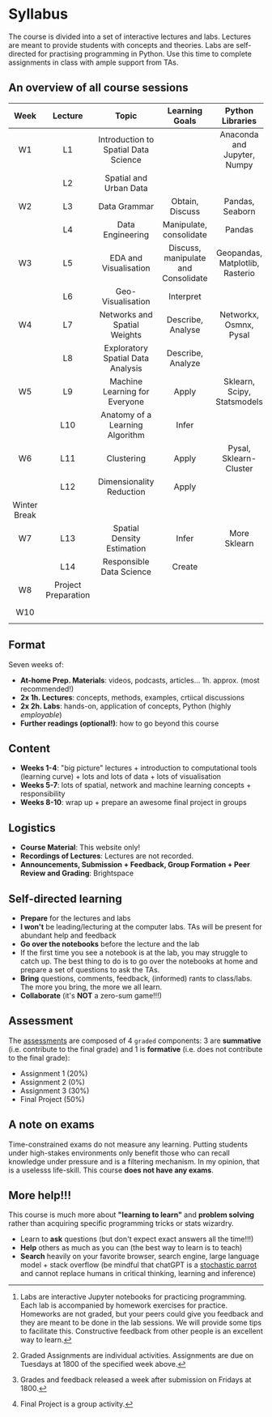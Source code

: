 # Syllabus

The course is divided into a set of interactive lectures and labs. Lectures are meant to provide students with concepts and theories. Labs are self-directed for practising programming in Python. Use this time to complete assignments in class with ample support from TAs.

## An overview of all course sessions

|     Week     	|       Lecture       	|                 Topic                	|            Learning Goals           	|         Python Libraries        	| Labs [^1] 	| Assessment [^2][^3] 	|
|:------------:	|:-------------------:	|:------------------------------------:	|:-----------------------------------:	|:-------------------------------:	|:---------:	|:-------------------:	|
|      W1      	|          L1         	| Introduction to Spatial Data Science 	|                                     	|   Anaconda and Jupyter, Numpy   	| Lab 0 + 1 	|                     	|
|              	|          L2         	|        Spatial and Urban Data        	|                                     	|                                 	|     "     	|                     	|
|      W2      	|          L3         	|             Data Grammar             	|           Obtain, Discuss           	|         Pandas, Seaborn         	|   Lab 2   	|                     	|
|              	|          L4         	|           Data Engineering           	|       Manipulate, consolidate       	|              Pandas             	|     "     	|                     	|
|      W3      	|          L5         	|         EDA and Visualisation        	| Discuss, manipulate and Consolidate 	| Geopandas, Matplotlib, Rasterio 	|   Lab 3   	|     Assignment 1    	|
|              	|          L6         	|           Geo-Visualisation          	|              Interpret              	|                                 	|     "     	|                     	|
|      W4      	|          L7         	|     Networks and Spatial Weights     	|          Describe, Analyse          	|      Networkx, Osmnx, Pysal     	|   Lab 4   	|                     	|
|              	|          L8         	|   Exploratory Spatial Data Analysis  	|          Describe, Analyze          	|                                 	|     "     	|                     	|
|      W5      	|          L9         	|     Machine Learning for Everyone    	|                Apply                	|   Sklearn, Scipy, Statsmodels   	|   Lab 5   	|     Assignment 2    	|
|              	|         L10         	|    Anatomy of a Learning Algorithm   	|                Infer                	|                                 	|     "     	|                     	|
|      W6      	|         L11         	|              Clustering              	|                Apply                	|      Pysal, Sklearn-Cluster     	|   Lab 6   	|                     	|
|              	|         L12         	|       Dimensionality Reduction       	|                Apply                	|                                 	|     "     	|                     	|
| Winter Break 	|                     	|                                      	|                                     	|                                 	|           	|                     	|
|      W7      	|         L13         	|      Spatial Density Estimation      	|                Infer                	|           More Sklearn          	|   Lab 7   	|     Assignment 3    	|
|              	|         L14         	|       Responsible Data Science       	|                Create               	|                                 	|     "     	|                     	|
|      W8      	| Project Preparation 	|                                      	|                                     	|                                 	|           	|                     	|
|      W10     	|                     	|                                      	|                                     	|                                 	|           	|  Final Project [^4] 	|

[^1]: Labs are interactive Jupyter notebooks for practicing programming. Each lab is accompanied by homework exercises for practice. Homeworks are not graded, but your peers could give you feedback and they are meant to be done in the lab sessions. We will provide some tips to facilitate this. Constructive feedback from other people is an excellent way to learn.
[^2]: Graded Assignments are individual activities. Assignments are due on Tuesdays at 1800 of the specified week above.
[^3]: Grades and feedback released a week after submission on Fridays at 1800.
[^4]: Final Project is a group activity.

## Format

Seven weeks of:

- **At-home Prep. Materials**: videos, podcasts, articles... 1h. approx. (most recommended!)
- **2x 1h. Lectures**: concepts, methods, examples, crtiical discussions
- **2x 2h. Labs**: hands-on, application of concepts, Python
  (highly *employable*)
- **Further readings (optional!)**: how to go beyond this course

## Content

- **Weeks 1-4**: "big picture" lectures + introduction to
    computational tools (learning curve) + lots and lots of data + lots of visualisation
- **Weeks 5-7**: lots of spatial, network and machine learning concepts + responsibility
- **Weeks 8-10**: wrap up + prepare an awesome final project in groups

## Logistics

- **Course Material**: This website only!
- **Recordings of Lectures**: Lectures are not recorded.
- **Announcements, Submission + Feedback, Group Formation + Peer Review and Grading**: Brightspace

## Self-directed learning

- **Prepare** for the lectures and labs
- **I won't** be leading/lecturing at the computer labs. TAs will be present for abundant help and feedback
- **Go over the notebooks** before the lecture and the lab
- If the first time you see a notebook is at the lab, you may struggle to catch up. The best thing to do is to go over the notebooks at home and prepare a set of questions to ask the TAs.
- **Bring** questions, comments, feedback, (informed) rants to class/labs. The more you bring, the more we all learn.
- **Collaborate** (it's **NOT** a zero-sum game!!!)

## Assessment

The [assessments](../assessment_index.md) are composed of 4 `graded` components: 3 are **summative** (i.e. contribute to the final grade) and 1 is **formative** (i.e. does not contribute to the final grade):

* Assignment 1 (20%)
* Assignment 2 (0%)
* Assignment 3 (30%)
* Final Project (50%)

## A note on exams

Time-constrained exams do not measure any learning. Putting students under high-stakes environments only benefit those who can recall knowledge under pressure and is a filtering mechanism. In my opinion, that is a uselesss life-skill. This course **does not have any exams**.

## More help!!!

This course is much more about **"learning to learn"** and **problem
solving** rather than acquiring specific programming tricks or stats wizardry.

- Learn to **ask** questions (but don't expect exact answers all the time!!!)
- **Help** others as much as you can (the best way to learn is to teach)
- **Search** heavily on your favorite browser, search engine, large language model + stack overflow (be mindful that chatGPT is a [stochastic parrot](https://dl.acm.org/doi/10.1145/3442188.3445922) and cannot replace humans in critical thinking, learning and inference)
